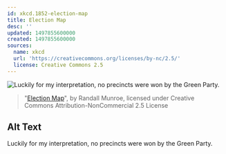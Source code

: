 ```yaml
---
id: xkcd.1852-election-map
title: Election Map
desc: ''
updated: 1497855600000
created: 1497855600000
sources:
  name: xkcd
  url: 'https://creativecommons.org/licenses/by-nc/2.5/'
  license: Creative Commons 2.5
---
```

![Luckily for my interpretation, no precincts were won by the Green Party.](https://imgs.xkcd.com/comics/election_map.png)
> "[Election Map](https://xkcd.com/1852/)", by Randall Munroe, licensed under Creative Commons Attribution-NonCommercial 2.5 License

## Alt Text
Luckily for my interpretation, no precincts were won by the Green Party.
